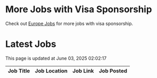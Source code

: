 # More Jobs with Visa Sponsorship

Check out [Europe Jobs](https://github.com/sureshparimi/europejobs#latest-jobs) for more jobs with visa sponsorship.

# Latest Jobs

This page is updated at June 03, 2025 02:02:17

| Job Title | Job Location | Job Link | Job Posted |
| --- | --- | --- | --- |
